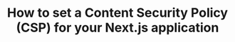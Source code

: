 ---
title: How to set a Content Security Policy (CSP) for your Next.js application
nav_title: Content Security Policy
description: Learn how to set a Content Security Policy (CSP) for your Next.js application.
source: app/guides/content-security-policy
---